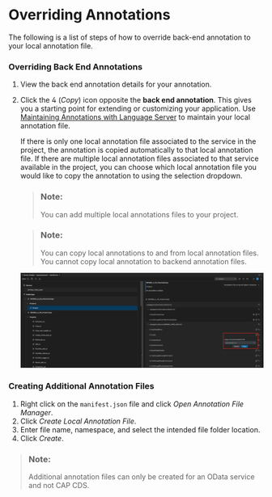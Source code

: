 <!-- loio2f1bb9ce466b4e6fac37431f1343b95d -->

<link rel="stylesheet" type="text/css" href="../css/sap-icons.css"/>

# Overriding Annotations

The following is a list of steps of how to override back-end annotation to your local annotation file.





### Overriding Back End Annotations

1.  View the back end annotation details for your annotation.
2.  Click the <span class="SAP-icons-V5"></span> \(*Copy*\) icon opposite the **back end annotation**. This gives you a starting point for extending or customizing your application. Use [Maintaining Annotations with Language Server](maintaining-annotations-with-language-server-6fc93f8.md) to maintain your local annotation file.

    If there is only one local annotation file associated to the service in the project, the annotation is copied automatically to that local annotation file. If there are multiple local annotation files associated to that service available in the project, you can choose which local annotation file you would like to copy the annotation to using the selection dropdown.

    > ### Note:  
    > You can add multiple local annotations files to your project.

    > ### Note:  
    > You can copy local annotations to and from local annotation files. You cannot copy local annotation to backend annotation files.

    ![](images/Overriding_annotations_64a3f74.png)




### Creating Additional Annotation Files

1.  Right click on the `manifest.json` file and click *Open Annotation File Manager*.
2.  Click *Create Local Annotation File*.
3.  Enter file name, namespace, and select the intended file folder location.
4.  Click *Create*.

> ### Note:  
> Additional annotation files can only be created for an OData service and not CAP CDS.

